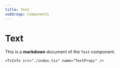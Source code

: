 ```yaml
---
title: Text
subGroup: Components
---
```


# Text

This is a **markdown** document of the `Text` component.

<Demo src="./demos/demo1.tsx" />

```
<TsInfo src="./index.tsx" name="TextProps" />
```

<TsInfo src="./index.tsx" name="TextProps" />

